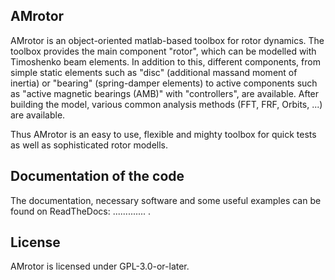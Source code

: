 ## AMrotor

AMrotor is an object-oriented matlab-based toolbox for rotor dynamics. The toolbox provides the main component
"rotor", which can be modelled with Timoshenko beam elements. In addition to this, different components, from simple static elements such as
"disc" (additional massand moment of inertia) or "bearing" (spring-damper elements) to active components such as "active magnetic bearings (AMB)" 
with "controllers", are available. After building the model, various common analysis methods (FFT, FRF, Orbits, ...) are available.

Thus AMrotor is an easy to use, flexible and mighty toolbox for quick tests as well as sophisticated rotor modells. 

## Documentation of the code

The documentation, necessary software and some useful examples can be found on ReadTheDocs: ............. .

## License

AMrotor is licensed under GPL-3.0-or-later.

<!--## Ordnerstruktur

- *+AMrotorMONI* enthält Funktionen für das Monitoring von Rotorsystemen, diese Teile werden aktuell nicht im Simulationsprogramm genutzt
- *+AMrotorSIM* enthält den eigentlichen Simualtionscode. Das Rotorsimualtionsprogramm ist Objekt-orientiert aufgebaut. 
- *+AMrotorTools* enthält Tools, um beispielsweise plots übersichichtlich darzustellen oder einen Timer
- *Abravibe_Toolbox* enthält die Abravibe-Toolbox von Anders Brandt, die unter der GNU GPL Licence steht (siehe die Lizenz-Datei in diesem Ordner), sowie eine Funktionalität zur Animation von Eigenmoden; nützliche Funktionen zur (u.a. experimentellen) Modalanalyse
- *doc* enthält ein sehr kurzes *Getting Started*
- *Examples* enthält Beispiele zur Benutzung des Simulationscodes und kann als Ausgangspunkt für eigene Simulationen genutzt werden, soll die Funktionalität des Codes demonstrieren
- *Simulationen* enthält konkrete Simulationen von Prüfständen und anderen Anwendungsfällen. Dieser Ordner soll für eigene Anwendungsfälle von AMrotor genutzt werden
- *Tools* enthält nützliche Werkzeuge
- *InstallChecker.m* wird zur Einrichtung des Programms in *Matlab* ausgeführt. Es legt den Pfad fest.

## interessante Links
- zur Dokumentation https://de.mathworks.com/matlabcentral/answers/100534-is-it-possible-to-include-package-and-class-directories-in-contents-report-created-programmatically

## Notwendige Software

- getestet mit *Matlab R2020a*, sollte aber auch mit anderen *Matlab*-Versionen kompatibel sein
- notwendige *Matlab*-Toolboxen
  - Symbolic Math Toolbox
  - Curve Fitting Toolbox (nur für Fourierorbitdarstellung der Sensorsignale bei Zeitintegration)-->
